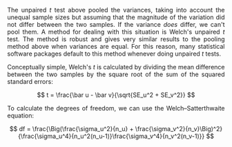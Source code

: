 <div style="text-align: justify">
<p>The unpaired <i>t</i> test above pooled the variances, taking into account
the unequal sample sizes but assuming that the magnitude of the variation did
not differ between the two samples. If the variance <i>does</i> differ, we
can't pool them. A method for dealing with this situation is Welch's unpaired
<i>t</i> test. The method is robust and gives very similar results to the
pooling method above when variances are equal. For this reason, many
statistical software packages default to this method whenever doing unpaired
<i>t</i> tests.</p>

<p>Conceptually simple, Welch's <i>t</i> is calculated by dividing the mean
difference between the two samples by the square root of the sum of the squared
standard errors:</p>
</div>

$$
t = \frac{\bar u - \bar v}{\sqrt{SE_u^2 + SE_v^2}}
$$

<div style="text-align: justify">
<p>To calculate the degrees of freedom, we can use the Welch–Satterthwaite
equation:</p>
</div>

$$
df = \frac{\Big(\frac{\sigma_u^2}{n_u} + \frac{\sigma_v^2}{n_v}\Big)^2}{\frac{\sigma_u^4}{n_u^2(n_u-1)}\frac{\sigma_v^4}{n_v^2(n_v-1)}}
$$

